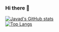 ### Hi there 👋

<!--
**JavadZandiyeh/JavadZandiyeh** is a ✨ _special_ ✨ repository because its `README.md` (this file) appears on your GitHub profile.

Here are some ideas to get you started:

- 🔭 I’m currently working on ...
- 🌱 I’m currently learning ...
- 👯 I’m looking to collaborate on ...
- 🤔 I’m looking for help with ...
- 💬 Ask me about ...
- 📫 How to reach me: ...
- 😄 Pronouns: ...
- ⚡ Fun fact: ...
-->

[![Javad's GitHub stats](https://github-readme-stats.vercel.app/api?username=JavadZandiyeh&show_icons=true&theme=gruvbox)](https://github.com/JavadZandiyeh/JavadZandiyeh)<br/>
[![Top Langs](https://github-readme-stats.vercel.app/api/top-langs/?username=JavadZandiyeh&show_icons=true&theme=gruvbox)](https://github.com/JavadZandiyeh/JavadZandiyeh)
